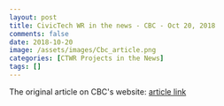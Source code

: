 ```yaml
---
layout: post
title: CivicTech WR in the news - CBC - Oct 20, 2018
comments: false
date: 2018-10-20
image: /assets/images/Cbc_article.png
categories: [CTWR Projects in the News]
tags: []
---
```

The original article on CBC's website: [article link](https://www.cbc.ca/news/canada/kitchener-waterloo/waterloo-region-organizations-voter-information-surveys-1.4870468)